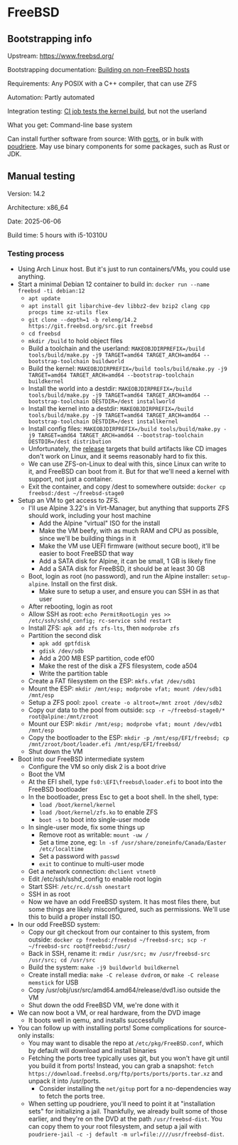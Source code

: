# FreeBSD

## Bootstrapping info

Upstream: https://www.freebsd.org/

Bootstrapping documentation: [Building on non-FreeBSD hosts](https://docs.freebsd.org/en/books/handbook/cutting-edge/#building-on-non-freebsd-hosts)

Requirements: Any POSIX with a C++ compiler, that can use ZFS

Automation: Partly automated

Integration testing: [CI job tests the kernel build](https://github.com/freebsd/freebsd-src/blob/main/.github/workflows/cross-bootstrap-tools.yml), but not the userland

What you get: Command-line base system

Can install further software from source: With [ports](https://docs.freebsd.org/en/books/handbook/ports/), or in bulk with [poudriere](https://github.com/freebsd/poudriere/wiki). May use binary components for some packages, such as Rust or JDK.

## Manual testing

Version: 14.2

Architecture: x86_64

Date: 2025-06-06

Build time: 5 hours with i5-10310U

### Testing process

* Using Arch Linux host. But it's just to run containers/VMs, you could use anything.
* Start a minimal Debian 12 container to build in: `docker run --name freebsd -ti debian:12`
  * `apt update`
  * `apt install git libarchive-dev libbz2-dev bzip2 clang cpp procps time xz-utils flex`
  * `git clone --depth=1 -b releng/14.2 https://git.freebsd.org/src.git freebsd`
  * `cd freebsd`
  * `mkdir /build` to hold object files
  * Build a toolchain and the userland: `MAKEOBJDIRPREFIX=/build tools/build/make.py -j9 TARGET=amd64 TARGET_ARCH=amd64 --bootstrap-toolchain buildworld`
  * Build the kernel: `MAKEOBJDIRPREFIX=/build tools/build/make.py -j9 TARGET=amd64 TARGET_ARCH=amd64 --bootstrap-toolchain buildkernel`
  * Install the world into a destdir: `MAKEOBJDIRPREFIX=/build tools/build/make.py -j9 TARGET=amd64 TARGET_ARCH=amd64 --bootstrap-toolchain DESTDIR=/dest installworld`
  * Install the kernel into a destdir: `MAKEOBJDIRPREFIX=/build tools/build/make.py -j9 TARGET=amd64 TARGET_ARCH=amd64 --bootstrap-toolchain DESTDIR=/dest installkernel`
  * Install config files: `MAKEOBJDIRPREFIX=/build tools/build/make.py -j9 TARGET=amd64 TARGET_ARCH=amd64 --bootstrap-toolchain DESTDIR=/dest distribution`
  * Unfortunately, the [release](https://man.freebsd.org/cgi/man.cgi?query=release&sektion=7&apropos=0&manpath=FreeBSD+14.3-RELEASE+and+Ports) targets that build artifacts like CD images don't work on Linux, and it seems reasonably hard to fix this.
  * We can use ZFS-on-Linux to deal with this, since Linux can write to it, and FreeBSD can boot from it. But for that we'll need a kernel with support, not just a container.
  * Exit the container, and copy /dest to somewhere outside: `docker cp freebsd:/dest ~/freebsd-stage0`
* Setup an VM to get access to ZFS.
  * I'll use Alpine 3.22's in Virt-Manager, but anything that supports ZFS should work, including your host machine
    * Add the Alpine "virtual" ISO for the install
    * Make the VM beefy, with as much RAM and CPU as possible, since we'll be building things in it
    * Make the VM use UEFI firmware (without secure boot), it'll be easier to boot FreeBSD that way
    * Add a SATA disk for Alpine, it can be small, 1 GB is likely fine
    * Add a SATA disk for FreeBSD, it should be at least 30 GB
  * Boot, login as root (no password), and run the Alpine installer: `setup-alpine`. Install on the first disk.
    * Make sure to setup a user, and ensure you can SSH in as that user
  * After rebooting, login as root
  * Allow SSH as root: `echo PermitRootLogin yes >> /etc/ssh/sshd_config; rc-service sshd restart`
  * Install ZFS: `apk add zfs zfs-lts`, then `modprobe zfs`
  * Partition the second disk
    * `apk add gptfdisk`
    * `gdisk /dev/sdb`
    * Add a 200 MB ESP partition, code ef00
    * Make the rest of the disk a ZFS filesystem, code a504
    * Write the partition table
  * Create a FAT filesystem on the ESP: `mkfs.vfat /dev/sdb1`
  * Mount the ESP: `mkdir /mnt/esp; modprobe vfat; mount /dev/sdb1 /mnt/esp`
  * Setup a ZFS pool: `zpool create -o altroot=/mnt zroot /dev/sdb2`
  * Copy our data to the pool from outside: `scp -r ~/freebsd-stage0/* root@alpine:/mnt/zroot`
  * Mount our ESP: `mkdir /mnt/esp; modprobe vfat; mount /dev/vdb1 /mnt/esp`
  * Copy the bootloader to the ESP: `mkdir -p /mnt/esp/EFI/freebsd; cp /mnt/zroot/boot/loader.efi /mnt/esp/EFI/freebsd/`
  * Shut down the VM
* Boot into our FreeBSD intermediate system
  * Configure the VM so only disk 2 is a boot drive
  * Boot the VM
  * At the EFI shell, type `fs0:\EFI\freebsd\loader.efi` to boot into the FreeBSD bootloader
  * In the bootloader, press Esc to get a boot shell. In the shell, type:
    * `load /boot/kernel/kernel`
    * `load /boot/kernel/zfs.ko` to enable ZFS
    * `boot -s` to boot into single-user mode
  * In single-user mode, fix some things up
    * Remove root as writable: `mount -uw /`
    * Set a time zone, eg: `ln -sf /usr/share/zoneinfo/Canada/Easter /etc/localtime`
    * Set a password with `passwd`
    * `exit` to continue to multi-user mode
  * Get a network connection: `dhclient vtnet0`
  * Edit /etc/ssh/sshd_config to enable root login
  * Start SSH: `/etc/rc.d/ssh onestart`
  * SSH in as root
  * Now we have an odd FreeBSD system. It has most files there, but some things are likely misconfigured, such as permissions. We'll use this to build a proper install ISO.
* In our odd FreeBSD system:
  * Copy our git checkout from our container to this system, from outside: `docker cp freebsd:/freebsd ~/freebsd-src; scp -r ~/freebsd-src root@freebsd:/usr/`
  * Back in SSH, rename it: `rmdir /usr/src; mv /usr/freebsd-src /usr/src; cd /usr/src`
  * Build the system: `make -j9 buildworld buildkernel`
  * Create install media: `make -C release dvdrom`, or `make -C release memstick` for USB
  * Copy /usr/obj/usr/src/amd64.amd64/release/dvd1.iso outside the VM
  * Shut down the odd FreeBSD VM, we're done with it
* We can now boot a VM, or real hardware, from the DVD image
  * It boots well in qemu, and installs successfully
* You can follow up with installing ports! Some complications for source-only installs:
  * You may want to disable the repo at `/etc/pkg/FreeBSD.conf`, which by default will download and install binaries
  * Fetching the ports tree typically uses git, but you won't have git until you build it from ports! Instead, you can grab a snapshot: `fetch https://download.freebsd.org/ftp/ports/ports/ports.tar.xz` and unpack it into /usr/ports.
    * Consider installing the `net/gitup` port for a no-dependencies way to fetch the ports tree.
  * When setting up poudriere, you'll need to point it at "installation sets" for initializing a jail. Thankfully, we already built some of those earlier, and they're on the DVD at the path `/usr/freebsd-dist`. You can copy them to your root filesystem, and setup a jail with `poudriere-jail -c -j default -m url=file:////usr/freebsd-dist`.
